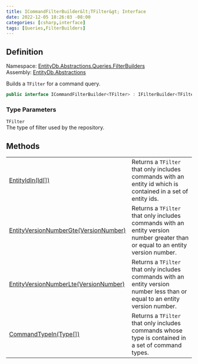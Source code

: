 ```yaml
---
title: ICommandFilterBuilder&lt;TFilter&gt; Interface
date: 2022-12-05 18:26:03 -08:00
categories: [csharp,interface]
tags: [Queries,FilterBuilders]
---
```


## Definition
Namespace: <a href='/posts/csharp.namespace.entitydb.abstractions.queries.filterbuilders/'>EntityDb.Abstractions.Queries.FilterBuilders</a><br />
Assembly: <a href='/posts/csharp.assembly.entitydb.abstractions/'>EntityDb.Abstractions</a><br />

Builds a <code class='language-plaintext highlighter-rouge'>TFilter</code> for a command query.

```cs
public interface ICommandFilterBuilder<TFilter> : IFilterBuilder<TFilter>
```
### Type Parameters
`TFilter`<br />The type of filter used by the repository.
## Methods
<table><tr><td><!--/posts/csharp.notimplemented.entitydb.abstractions.queries.filterbuilders.icommandfilterbuilder-1.entityidin/--><a href='#'>EntityIdIn(Id[])</a></td><td>
Returns a <code class='language-plaintext highlighter-rouge'>TFilter</code> that only includes commands with an entity id which is contained in a set
of entity ids.
</td></tr><tr><td><!--/posts/csharp.notimplemented.entitydb.abstractions.queries.filterbuilders.icommandfilterbuilder-1.entityversionnumbergte/--><a href='#'>EntityVersionNumberGte(VersionNumber)</a></td><td>
Returns a <code class='language-plaintext highlighter-rouge'>TFilter</code> that only includes commands with an entity version number greater than or
equal to an entity version number.
</td></tr><tr><td><!--/posts/csharp.notimplemented.entitydb.abstractions.queries.filterbuilders.icommandfilterbuilder-1.entityversionnumberlte/--><a href='#'>EntityVersionNumberLte(VersionNumber)</a></td><td>
Returns a <code class='language-plaintext highlighter-rouge'>TFilter</code> that only includes commands with an entity version number less than or
equal to an entity version number.
</td></tr><tr><td><!--/posts/csharp.notimplemented.entitydb.abstractions.queries.filterbuilders.icommandfilterbuilder-1.commandtypein/--><a href='#'>CommandTypeIn(Type[])</a></td><td>
Returns a <code class='language-plaintext highlighter-rouge'>TFilter</code> that only includes commands whose type is contained in a set of command
types.
</td></tr></table>
